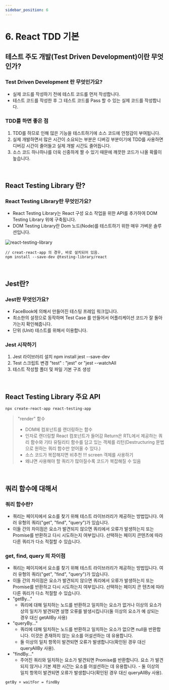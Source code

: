 ```yaml
---
sidebar_position: 6
---
```


# 6. React TDD 기본

## 테스트 주도 개발(Test Driven Development)이란 무엇인가?

### Test Driven Development 란 무엇인가요?

- 실제 코드를 작성하기 전에 테스트 코드를 먼저 작성합니다.
- 테스트 코드를 작성한 후 그 테스트 코드를 Pass 할 수 있는 실제 코드를 작성합니다.

### TDD를 하면 좋은 점

1. TDD를 하므로 인해 많은 기능을 테스트하기에 소스 코드에 안정감이 부여됩니다.
2. 실제 개발하면서 많은 시간이 소요되는 부분은 디버깅 부분이기에 TDD를 사용하면 디버깅 시간이 줄어들고 실제 개발 시간도 줄어듭니다.
3. 소스 코드 하나하나를 더욱 신중하게 짤 수 있기 때문에 깨끗한 코드가 나올 확률이 높습니다.

<br/>

## React Testing Library 란?

### React Testing Library란 무엇인가요?

- React Testing Library는 React 구성 요소 작업을 위한 API를 추가하여 DOM Testing Library 위에 구축됩니다.
- DOM Testing Library란 Dom 노드(Node)를 테스트하기 위한 매우 가벼운 솔루션입니다.

![react-testing-library](https://user-images.githubusercontent.com/42582516/220494847-789daced-7c3e-4402-8806-65f044e23e96.png)


```
// creat-react-app 의 경우, 바로 설치되어 있음.
npm install --save-dev @testing-library/react
```

<br/>

## Jest란?

### Jest란 무엇인가요?

- FaceBook에 의해서 만들어진 테스팅 프레임 워크입니다.
- 최소한의 설정으로 동작하며 Test Case 를 만들어서 어플리케이션 코드가 잘 돌아가는지 확인해줍니다.
- 단위 (Unit) 테스트를 위해서 이용합니다.

### Jest 시작하기

1. Jest 라이브러리 설치 npm install jest --save-dev
2. Test 스크립트 변경 "test" : "jest" or "jest --watchAll
3. 테스트 작성할 폴더 및 파일 기본 구조 생성

<br/>

## React Testing Library 주요 API

`npx create-react-app react-testing-app`

> "render" 함수
>
> - DOM에 컴포넌트를 랜더링하는 함수
> - 인자로 랜더링할 React 컴포넌트가 들어감
> Return은 RTL에서 제공하는 쿼리 함수와 기타 유틸리티 함수를 담고 있는 객체를 리턴(Destructuring 문법으로 원하는 쿼리 함수만 얻어올 수 있다.)
> - 소스 코드가 복잡해지면 비추천 !!! screen 객체를 사용하기
> - 왜냐면 사용해야 할 쿼리가 많아질수록 코드가 복잡해질 수 있음

<br/>

## 쿼리 함수에 대해서

### 쿼리 함수란?

- 쿼리는 페이지에서 요소를 찾기 위해 테스트 라이브러리가 제공하는 방법입니다. 여러 유형의 쿼리("get", "find", "query")가 있습니다. 
- 이들 간의 차이점은 요소가 발견되지 않으면 쿼리에서 오류가 발생하는지 또는 Promise를 반환하고 다시 시도하는지 여부입니다. 선택하는 페이지 콘텐츠에 따라 다른 쿼리가 다소 적절할 수 있습니다.

### get, find, query 의 차이점

- 쿼리는 페이지에서 요소를 찾기 위해 테스트 라이브러리가 제공하는 방법입니다. 여러 유형의 쿼리("get", "find", "query")가 있습니다. 
- 이들 간의 차이점은 요소가 발견되지 않으면 쿼리에서 오류가 발생하는지 또는 Promise를 반환하고 다시 시도하는지 여부입니다. 선택하는 페이지 콘 텐츠에 따라 다른 쿼리가 다소 적절할 수 있습니다.
- "getBy..."
  - 쿼리에 대해 일치하는 노드를 반환하고 일치하는 요소가 없거나 이상의 요소가 상의 일치가 발견되면 설명 오류를 발생시킵니다(둘 이상의 요소가 예 상되는 경우 대신 getAllBy 사용)
- "queryBy..."
  - 쿼리에 대해 일치하는 노드를 반환하고 일치하는 요소가 없으면 null을 반환합니다. 이것은 존재하지 않는 요소를 어설션하는 데 유용합니다. 
  - 둘 이상의 일치 항목이 발견되면 오류가 발생합니다(확인된 경우 대신 queryAllBy 사용).
- "findBy..."
  - 주어진 쿼리와 일치하는 요소가 발견되면 Promise를 반환합니다. 요소 가 발견되지 않거나 기본 제한 시간는 요소를 어설션하는 데 유용합니다. - 둘 이상의 일치 항목이 발견되면 오류가 발생합니다(확인된 경우 대신 queryAllBy 사용).

`getBy + waitFor = findBy`